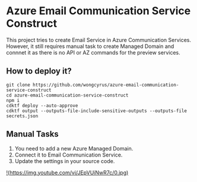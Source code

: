 # Azure Email Communication Service Construct
This project tries to create Email Service in Azure Communication Services. However, it still requires manual task to create Managed Domain and connnet it as there is no API or AZ commands for the preview services.


## How to deploy it?

```
git clone https://github.com/wongcyrus/azure-email-communication-service-construct
cd azure-email-communication-service-construct
npm i 
cdktf deploy --auto-approve
cdktf output --outputs-file-include-sensitive-outputs --outputs-file secrets.json
```

## Manual Tasks
1. You need to add a new Azure Managed Domain.
2. Connect it to Email Communication Service.
3. Update the settings in your source code.

[!(https://img.youtube.com/vi/JEpVUiNwR7c/0.jpg)](https://www.youtube.com/watch?v=JEpVUiNwR7c)

